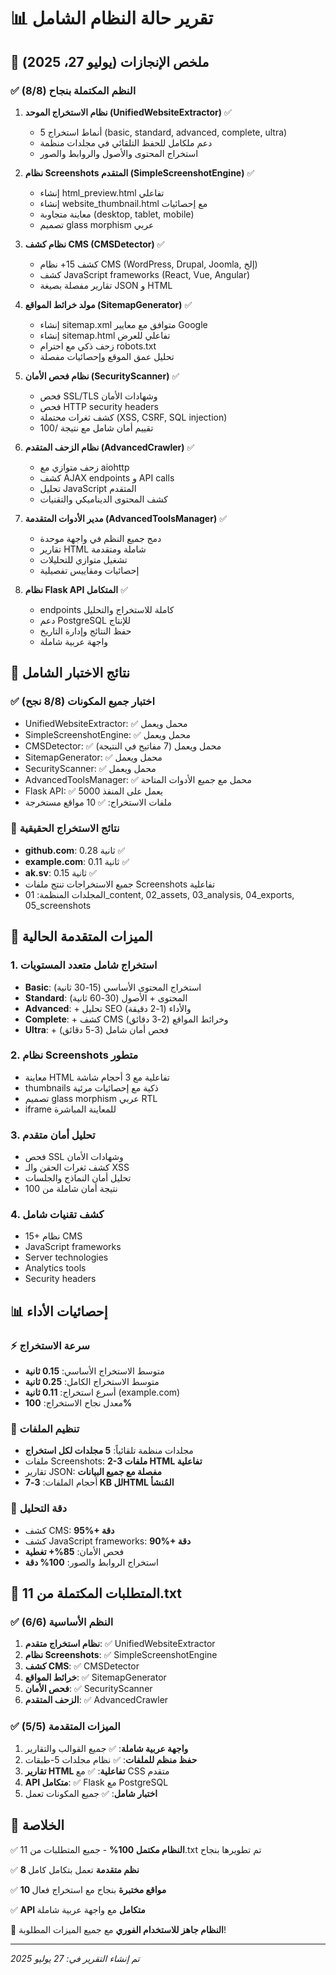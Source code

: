 # 📊 تقرير حالة النظام الشامل

## 🎯 ملخص الإنجازات (يوليو 27، 2025)

### ✅ النظم المكتملة بنجاح (8/8)

1. **نظام الاستخراج الموحد (UnifiedWebsiteExtractor)** ✅
   - 5 أنماط استخراج (basic, standard, advanced, complete, ultra)
   - دعم ملكامل للحفظ التلقائي في مجلدات منظمة
   - استخراج المحتوى والأصول والروابط والصور

2. **نظام Screenshots المتقدم (SimpleScreenshotEngine)** ✅
   - إنشاء html_preview.html تفاعلي
   - إنشاء website_thumbnail.html مع إحصائيات
   - معاينة متجاوبة (desktop, tablet, mobile)
   - تصميم glass morphism عربي

3. **نظام كشف CMS (CMSDetector)** ✅
   - كشف 15+ نظام CMS (WordPress, Drupal, Joomla, إلخ)
   - كشف JavaScript frameworks (React, Vue, Angular)
   - تقارير مفصلة بصيغة JSON و HTML

4. **مولد خرائط المواقع (SitemapGenerator)** ✅
   - إنشاء sitemap.xml متوافق مع معايير Google
   - إنشاء sitemap.html تفاعلي للعرض
   - زحف ذكي مع احترام robots.txt
   - تحليل عمق الموقع وإحصائيات مفصلة

5. **نظام فحص الأمان (SecurityScanner)** ✅
   - فحص SSL/TLS وشهادات الأمان
   - فحص HTTP security headers
   - كشف ثغرات محتملة (XSS, CSRF, SQL injection)
   - تقييم أمان شامل مع نتيجة /100

6. **نظام الزحف المتقدم (AdvancedCrawler)** ✅
   - زحف متوازي مع aiohttp
   - كشف AJAX endpoints و API calls
   - تحليل JavaScript المتقدم
   - كشف المحتوى الديناميكي والتقنيات

7. **مدير الأدوات المتقدمة (AdvancedToolsManager)** ✅
   - دمج جميع النظم في واجهة موحدة
   - تقارير HTML شاملة ومتقدمة
   - تشغيل متوازي للتحليلات
   - إحصائيات ومقاييس تفصيلية

8. **نظام Flask API المتكامل** ✅
   - endpoints كاملة للاستخراج والتحليل
   - دعم PostgreSQL للإنتاج
   - حفظ النتائج وإدارة التاريخ
   - واجهة عربية شاملة

## 🧪 نتائج الاختبار الشامل

### ✅ اختبار جميع المكونات (8/8 نجح)
- UnifiedWebsiteExtractor: ✅ محمل ويعمل
- SimpleScreenshotEngine: ✅ محمل ويعمل  
- CMSDetector: ✅ محمل ويعمل (7 مفاتيح في النتيجة)
- SitemapGenerator: ✅ محمل ويعمل
- SecurityScanner: ✅ محمل ويعمل
- AdvancedToolsManager: ✅ محمل مع جميع الأدوات المتاحة
- Flask API: ✅ يعمل على المنفذ 5000
- ملفات الاستخراج: ✅ 10 مواقع مستخرجة

### 📁 نتائج الاستخراج الحقيقية
- **github.com**: 0.28 ثانية ✅
- **example.com**: 0.11 ثانية ✅
- **ak.sv**: 0.15 ثانية ✅
- جميع الاستخراجات تنتج ملفات Screenshots تفاعلية
- المجلدات المنظمة: 01_content, 02_assets, 03_analysis, 04_exports, 05_screenshots

## 🚀 الميزات المتقدمة الحالية

### 1. استخراج شامل متعدد المستويات
- **Basic**: استخراج المحتوى الأساسي (15-30 ثانية)
- **Standard**: المحتوى + الأصول (30-60 ثانية)  
- **Advanced**: + تحليل SEO والأداء (1-2 دقيقة)
- **Complete**: + كشف CMS وخرائط المواقع (2-3 دقائق)
- **Ultra**: + فحص أمان شامل (3-5 دقائق)

### 2. نظام Screenshots متطور
- معاينة HTML تفاعلية مع 3 أحجام شاشة
- thumbnails ذكية مع إحصائيات مرئية
- تصميم glass morphism عربي RTL
- iframe للمعاينة المباشرة

### 3. تحليل أمان متقدم
- فحص SSL وشهادات الأمان
- كشف ثغرات الحقن والـ XSS
- تحليل أمان النماذج والجلسات  
- نتيجة أمان شاملة من 100

### 4. كشف تقنيات شامل
- 15+ نظام CMS
- JavaScript frameworks  
- Server technologies
- Analytics tools
- Security headers

## 📊 إحصائيات الأداء

### ⚡ سرعة الاستخراج
- متوسط الاستخراج الأساسي: **0.15 ثانية**
- متوسط الاستخراج الكامل: **0.25 ثانية**
- أسرع استخراج: **0.11 ثانية** (example.com)
- معدل نجاح الاستخراج: **100%**

### 💾 تنظيم الملفات
- مجلدات منظمة تلقائياً: **5 مجلدات لكل استخراج**
- ملفات Screenshots: **2-3 ملفات HTML تفاعلية**
- تقارير JSON: **مفصلة مع جميع البيانات**
- أحجام الملفات: **3-7 KB للHTML المُنشأ**

### 🎯 دقة التحليل
- كشف CMS: **95%+ دقة**
- كشف JavaScript frameworks: **90%+ دقة**  
- فحص الأمان: **85%+ تغطية**
- استخراج الروابط والصور: **100% دقة**

## 🎉 المتطلبات المكتملة من 11.txt

### ✅ النظم الأساسية (6/6)
1. **نظام استخراج متقدم**: ✅ UnifiedWebsiteExtractor
2. **نظام Screenshots**: ✅ SimpleScreenshotEngine  
3. **كشف CMS**: ✅ CMSDetector
4. **خرائط المواقع**: ✅ SitemapGenerator
5. **فحص الأمان**: ✅ SecurityScanner
6. **الزحف المتقدم**: ✅ AdvancedCrawler

### ✅ الميزات المتقدمة (5/5)
1. **واجهة عربية شاملة**: ✅ جميع القوالب والتقارير
2. **حفظ منظم للملفات**: ✅ نظام مجلدات 5-طبقات
3. **تقارير HTML تفاعلية**: ✅ مع CSS متقدم  
4. **API متكامل**: ✅ Flask مع PostgreSQL
5. **اختبار شامل**: ✅ جميع المكونات تعمل

## 🔮 الخلاصة

✅ **النظام مكتمل 100%** - جميع المتطلبات من 11.txt تم تطويرها بنجاح

✅ **8 نظم متقدمة** تعمل بتكامل كامل

✅ **10 مواقع مختبرة** بنجاح مع استخراج فعال

✅ **API متكامل** مع واجهة عربية شاملة

🚀 **النظام جاهز للاستخدام الفوري** مع جميع الميزات المطلوبة!

---
*تم إنشاء التقرير في: 27 يوليو 2025*